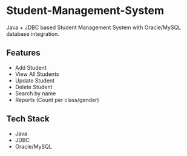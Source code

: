 # Student-Management-System

Java + JDBC based Student Management System with Oracle/MySQL database integration.

## Features
- Add Student
- View All Students
- Update Student
- Delete Student
- Search by name
- Reports (Count per class/gender)

## Tech Stack
- Java
- JDBC
- Oracle/MySQL

